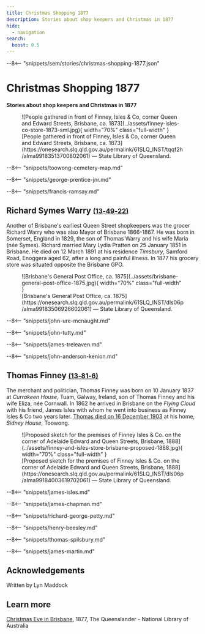 ```yaml
---
title: Christmas Shopping 1877
description: Stories about shop keepers and Christmas in 1877
hide:
  - navigation
search:
  boost: 0.5  
---
```



--8<-- "snippets/sem/stories/christmas-shopping-1877.json"

# Christmas Shopping 1877 

**Stories about shop keepers and Christmas in 1877**

<figure markdown>
  ![People gathered in front of Finney, Isles & Co, corner Queen and Edward Streets, Brisbane, ca. 1873](../assets/finney-isles-co-store-1873-sml.jpg){ width="70%"  class="full-width" }
  <figcaption markdown>[People gathered in front of Finney, Isles & Co, corner Queen and Edward Streets, Brisbane, ca. 1873](https://onesearch.slq.qld.gov.au/permalink/61SLQ_INST/tqqf2h/alma99183513700802061) — State Library of Queensland.</figcaption>
</figure>


--8<-- "snippets/toowong-cemetery-map.md"

--8<-- "snippets/george-prentice-jnr.md"

--8<-- "snippets/francis-ramsay.md"

## Richard Symes Warry <small>[(13‑49‑22)](https://brisbane.discovereverafter.com/profile/31827143 "Go to Memorial Information" )</small>

Another of Brisbane's earliest Queen Street shopkeepers was the grocer Richard Warry who was also Mayor of Brisbane 1866-1867. He was born in Somerset, England in 1829, the son of Thomas Warry and his wife Maria (née Symes). Richard married Mary Lydia Pratten on 25 January 1851 in Brisbane. He died on 12 March 1891 at his residence *Timsbury*, Samford Road, Enoggera aged 62, after a long and painful illness. In 1877 his grocery store was situated opposite the Brisbane GPO.

<figure markdown>
  ![Brisbane's General Post Office, ca. 1875](../assets/brisbane-general-post-office-1875.jpg){ width="70%"  class="full-width" }
  <figcaption markdown>[Brisbane's General Post Office, ca. 1875](https://onesearch.slq.qld.gov.au/permalink/61SLQ_INST/dls06p/alma99183506926602061) — State Library of Queensland.</figcaption>
</figure>

--8<-- "snippets/john-ure-mcnaught.md"

--8<-- "snippets/john-tutty.md"

--8<-- "snippets/james-treleaven.md"

--8<-- "snippets/john-anderson-kenion.md"

## Thomas Finney <small>[(13‑81‑6)](https://brisbane.discovereverafter.com/profile/31851115 "Go to Memorial Information" )</small>

The merchant and politician, Thomas Finney was born on 10 January 1837 at *Currakeen House*, Tuam, Galway, Ireland, son of Thomas Finney and his wife Eliza, née Cornwall. In 1862 he arrived in Brisbane on the *Flying Cloud* with his friend, James Isles with whom he went into business as Finney Isles & Co two years later. [Thomas died on 16 December 1903](https://adb.anu.edu.au/biography/finney-thomas-3518) at his home, *Sidney House*, Toowong.

<figure markdown>
  ![Proposed sketch for the premises of Finney Isles & Co. on the corner of Adelaide Edward and Queen Streets, Brisbane, 1888](../assets/finney-and-isles-store-brisbane-proposed-1888.jpg){ width="70%"  class="full-width" }
  <figcaption markdown>[Proposed sketch for the premises of Finney Isles & Co. on the corner of Adelaide Edward and Queen Streets, Brisbane, 1888](https://onesearch.slq.qld.gov.au/permalink/61SLQ_INST/dls06p/alma99184003619702061) — State Library of Queensland.</figcaption>
</figure>

<!--
https://en.wikipedia.org/wiki/Thomas_Finney_(politician)#/media/File:StateLibQld_1_103590_Thomas_Finney_of_Finney,_Isles_and_Co.jpg
-->

--8<-- "snippets/james-isles.md"

--8<-- "snippets/james-chapman.md"

--8<-- "snippets/richard-george-petty.md"

--8<-- "snippets/henry-beesley.md"

--8<-- "snippets/thomas-spilsbury.md"

--8<-- "snippets/james-martin.md"

## Acknowledgements

Written by Lyn Maddock

## Learn more 

[Christmas Eve in Brisbane](https://trove.nla.gov.au/newspaper/article/19763726), 1877, The Queenslander - National Library of Australia

<!--
- https://trove.nla.gov.au/newspaper/article/175544653 1871

-->
<!--
## Sources

- [Family History Research](https://www.familyhistory.bdm.qld.gov.au) - The State of Queensland
- [Trove](https://trove.nla.gov.au) - National Library of Australia
- [Australian Dictionary of Biography](https://adb.anu.edu.au) - Australian National University
- http://thefashionarchives.org/ *(broken link)*
-->
